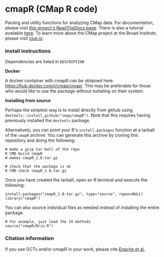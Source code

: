 # cmapR (CMap R code)

Parsing and utility functions for analyzing CMap data. For documentation, please visit [this project's ReadTheDocs page](https://clue.io/cmapR/index.html). There is also a tutorial available [here](https://github.com/cmap/cmapR/blob/master/cmapR_tutorial.ipynb). To learn more about the CMap project at the Broad Institute, please visit [clue.io](https://clue.io).

### Install instructions

Dependencies are listed in `DESCRIPTION`

**Docker**

A docker container with cmapR can be obtained here: https://hub.docker.com/r/cmap/cmapr. This may be preferable for those who would like to use the package without installing on their system.

**Installing from source**

Perhaps the simplest way is to install directly from github using `devtools::install_github("cmap/cmapR")`. Note that this requires having previously installed the `devtools` package.

Alternatively, you can point your R's `install.packages` function at a tarball of the `cmapR` archive. You can generate this archive by cloning this repository and doing the following:

	# make a gzip tar ball of the repo
	R CMD build cmapR
	# makes cmapR_1.0.tar.gz
	
	# check that the package is ok
	R CMD check cmapR_1.0.tar.gz	

Once you have created the tarball, open an R terminal and execute the following:

	install.packages("cmapR_1.0.tar.gz", type="source", repos=NULL)
	library("cmapR")


You can also source individual files as needed instead of installing the entire package.

	# For example, just load the IO methods
	source("cmapR/R/io.R")

### Citation information
If you use GCTx and/or cmapR in your work, please cite [Enache et al.](https://www.biorxiv.org/content/early/2017/11/30/227041)
